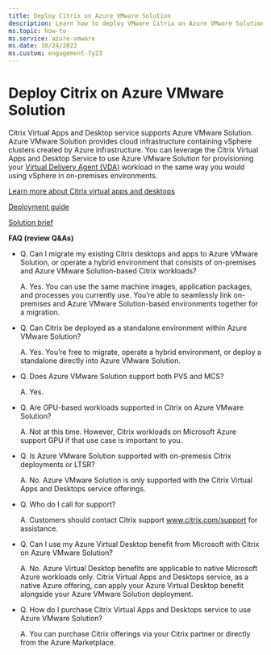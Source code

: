 ```yaml
---
title: Deploy Citrix on Azure VMware Solution
description: Learn how to deploy VMware Citrix on Azure VMware Solution.
ms.topic: how-to
ms.service: azure-vmware
ms.date: 10/24/2022
ms.custom: engagement-fy23
---
```



# Deploy Citrix on Azure VMware Solution

Citrix Virtual Apps and Desktop service supports Azure VMware Solution. Azure VMware Solution provides cloud infrastructure containing vSphere clusters created by Azure infrastructure. You can leverage the Citrix Virtual Apps and Desktop Service to use Azure VMware Solution for provisioning your [Virtual Delivery Agent (VDA)](https://www.citrix.com/downloads/xendesktop/components/xendesktop-and-xenapp-76-VDA.html) workload in the same way you would using vSphere in on-premises environments. 

[Learn more about Citrix virtual apps and desktops](https://www.citrix.com/products/citrix-virtual-apps-and-desktops/)

[Deployment guide](https://docs.citrix.com/en-us/citrix-virtual-apps-desktops-service/install-configure/resource-location/azure-resource-manager.html#azure-vmware-solution-avs-integration)

[Solution brief](https://www.citrix.com/downloads/citrix-virtual-apps-and-desktops/)

**FAQ (review Q&As)**

- Q. Can I migrate my existing Citrix desktops and apps to Azure VMware Solution, or operate a hybrid environment that consists of on-premises and Azure VMware Solution-based Citrix workloads?

    A. Yes. You can use the same machine images, application packages, and processes you currently use. You’re able to seamlessly link on-premises and Azure VMware Solution-based environments together for a migration.

- Q. Can Citrix be deployed as a standalone environment within Azure VMware Solution?

    A. Yes. You’re free to migrate, operate a hybrid environment, or deploy a standalone directly into Azure VMware Solution.

- Q. Does Azure VMware Solution support both PVS and MCS?

    A. Yes.

- Q. Are GPU-based workloads supported in Citrix on Azure VMware Solution?

    A. Not at this time. However, Citrix workloads on Microsoft Azure support GPU if that use case is important to you.

- Q. Is Azure VMware Solution supported with on-premesis Citrix deployments or LTSR?  

    A. No.  Azure VMware Solution is only supported with the Citrix Virtual Apps and Desktops service offerings.  

- Q. Who do I call for support?

    A. Customers should contact Citrix support www.citrix.com/support  for assistance.

- Q. Can I use my Azure Virtual Desktop benefit from Microsoft with Citrix on Azure VMware Solution?
 
    A. No. Azure Virtual Desktop benefits are applicable to native Microsoft Azure workloads only. Citrix Virtual Apps and Desktops service, as a native Azure offering, can apply your Azure Virtual Desktop benefit alongside your Azure VMware Solution deployment.

- Q. How do I purchase Citrix Virtual Apps and Desktops service to use Azure VMware Solution?
    
    A. You can purchase Citrix offerings via your Citrix partner or directly from the Azure Marketplace.
